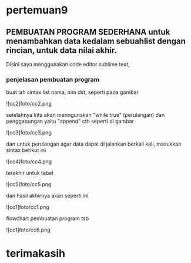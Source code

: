 # pertemuan9

## PEMBUATAN PROGRAM SEDERHANA untuk menambahkan data kedalam sebuahlist dengan rincian, untuk data nilai akhir.

Disini saya menggunakan code editor sublime text,

### penjelasan pembuatan program
buat lah sintax list nama, nim dst, seperti pada gambar

![cc2]foto/cc2.png

setelahnya kita akan menngunakan "while true" (perulangan)
dan penggabungan yaitu "append"
cth seperti di gambar

![cc3]foto/cc3.png

dan untuk perulangan agar data dapat di jalankan berkali kali, masukkan sintax berikut ini

![cc4]foto/cc4.png

terakhir untuk tabel

![cc5]foto/cc5.png

dan hasil akhirnya akan seperti ini

![cc1]foto/cc1.png


flowchart pembuatan program tsb

![cc1]foto/cc6.png

# terimakasih 